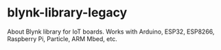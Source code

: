 # blynk-library-legacy
About Blynk library for IoT boards. Works with Arduino, ESP32, ESP8266, Raspberry Pi, Particle, ARM Mbed, etc.
